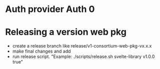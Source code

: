 # Auth provider Auth 0

# Releasing a version web pkg
- create a release branch like release/v1-consortium-web-pkg-vx.x.x 
- make final changes and add
- run release script.
"Example: ./scripts/release.sh svelte-library v1.0.0 true"